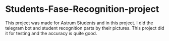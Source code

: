 # Students-Fase-Recognition-project

This project was made for Astrum Students and in this project.
I did the telegram bot and student recognition parts by their pictures. 
This project did it for testing and the accuracy is quite good.
